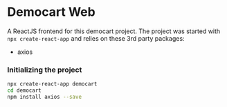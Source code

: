 # Democart Web

A ReactJS frontend for this democart project. The project was started with
`npx create-react-app` and relies on these 3rd party packages:
- axios


### Initializing the project

```sh
npx create-react-app democart
cd democart
npm install axios --save
```
